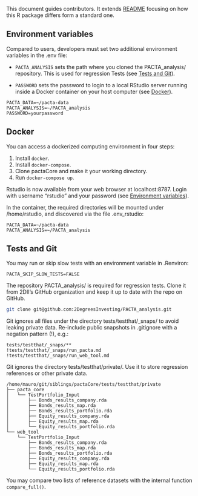 
This document guides contributors. It extends
[README](https://github.com/2DegreesInvesting/pactaCore/blob/main/README.md)
focusing on how this R package differs form a standard one.

## Environment variables

Compared to users, developers must set two additional environment
variables in the .env file:

-   `PACTA_ANALYSIS` sets the path where you cloned the PACTA\_analysis/
    repository. This is used for regression Tests (see [Tests and
    Git](#tests-and-git)).

-   `PASSWORD` sets the password to login to a local RStudio server
    running inside a Docker container on your host computer (see
    [Docker](#docker)).

<!-- -->

    PACTA_DATA=~/pacta-data
    PACTA_ANALYSIS=~/PACTA_analysis
    PASSWORD=yourpassword

## Docker

You can access a dockerized computing environment in four steps:

1.  Install `docker`.
2.  Install `docker-compose`.
3.  Clone pactaCore and make it your working directory.
4.  Run `docker-compose up`.

Rstudio is now available from your web browser at localhost:8787. Login
with username “rstudio” and your password (see [Environment
variables](#environment-variables)).

In the container, the required directories will be mounted under
/home/rstudio, and discovered via the file .env\_rstudio:

    PACTA_DATA=~/pacta-data
    PACTA_ANALYSIS=~/PACTA_analysis

## Tests and Git

You may run or skip slow tests with an environment variable in
.Renviron:

    PACTA_SKIP_SLOW_TESTS=FALSE

The repository PACTA\_analysis/ is required for regression tests. Clone
it from 2DII’s GitHub organization and keep it up to date with the repo
on GitHub.

``` bash
git clone git@github.com:2DegreesInvesting/PACTA_analysis.git
```

Git ignores all files under the directory tests/testthat/\_snaps/ to
avoid leaking private data. Re-include public snapshots in .gitignore
with a negation pattern (!), e.g.:

    tests/testthat/_snaps/**
    !tests/testthat/_snaps/run_pacta.md
    !tests/testthat/_snaps/run_web_tool.md

Git ignores the directory tests/testthat/private/. Use it to store
regression references or other private data.

    /home/mauro/git/siblings/pactaCore/tests/testthat/private
    ├── pacta_core
    │   └── TestPortfolio_Input
    │       ├── Bonds_results_company.rda
    │       ├── Bonds_results_map.rda
    │       ├── Bonds_results_portfolio.rda
    │       ├── Equity_results_company.rda
    │       ├── Equity_results_map.rda
    │       └── Equity_results_portfolio.rda
    └── web_tool
        └── TestPortfolio_Input
            ├── Bonds_results_company.rda
            ├── Bonds_results_map.rda
            ├── Bonds_results_portfolio.rda
            ├── Equity_results_company.rda
            ├── Equity_results_map.rda
            └── Equity_results_portfolio.rda

You may compare two lists of reference datasets with the internal
function `compare_full()`.
